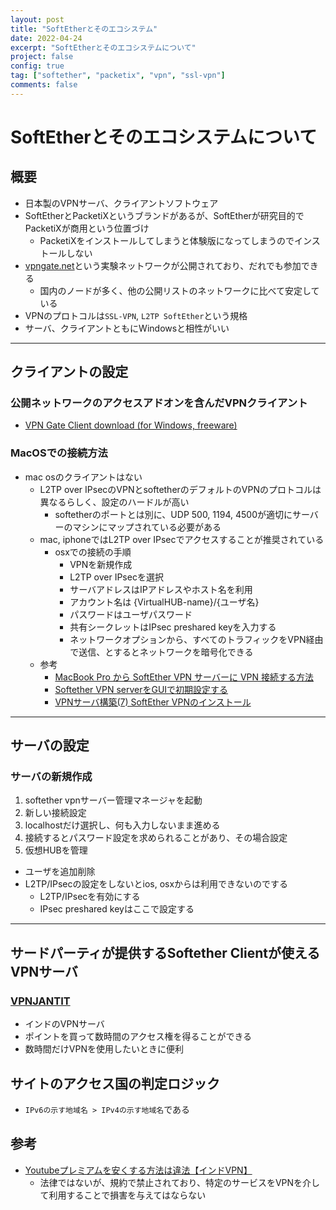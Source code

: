 ```yaml
---
layout: post
title: "SoftEtherとそのエコシステム"
date: 2022-04-24
excerpt: "SoftEtherとそのエコシステムについて"
project: false
config: true
tag: ["softether", "packetix", "vpn", "ssl-vpn"]
comments: false
---
```


# SoftEtherとそのエコシステムについて

## 概要
 - 日本製のVPNサーバ、クライアントソフトウェア
 - SoftEtherとPacketiXというブランドがあるが、SoftEtherが研究目的でPacketiXが商用という位置づけ
   - PacketiXをインストールしてしまうと体験版になってしまうのでインストールしない
 - [vpngate.net](https://www.vpngate.net/ja/)という実験ネットワークが公開されており、だれでも参加できる
   - 国内のノードが多く、他の公開リストのネットワークに比べて安定している
 - VPNのプロトコルは`SSL-VPN`, `L2TP SoftEther`という規格
 - サーバ、クライアントともにWindowsと相性がいい

---

## クライアントの設定

### 公開ネットワークのアクセスアドオンを含んだVPNクライアント
 - [VPN Gate Client download (for Windows, freeware)](https://www.vpngate.net/en/download.aspx)

### MacOSでの接続方法
 - mac osのクライアントはない 
   - L2TP over IPsecのVPNとsoftetherのデフォルトのVPNのプロトコルは異なるらしく、設定のハードルが高い
     - softetherのポートとは別に、UDP 500, 1194, 4500が適切にサーバーのマシンにマップされている必要がある
   - mac, iphoneではL2TP over IPsecでアクセスすることが推奨されている
     - osxでの接続の手順
       - VPNを新規作成
       - L2TP over IPsecを選択
       - サーバアドレスはIPアドレスやホスト名を利用
       - アカウント名は {VirtualHUB-name}/{ユーザ名}
       - パスワードはユーザパスワード
       - 共有シークレットはIPsec preshared keyを入力する
       - ネットワークオプションから、すべてのトラフィックをVPN経由で送信、とするとネットワークを暗号化できる
   - 参考
     - [MacBook Pro から SoftEther VPN サーバーに VPN 接続する方法](https://www.gadgets-today.net/?p=6072)
     - [Softether VPN serverをGUIで初期設定する](https://qiita.com/honahuku/items/5a29355faaf363f87654)
     - [VPNサーバ構築(7) SoftEther VPNのインストール](https://zenn.dev/kumatani/articles/vpn-7-installingsoftethervpn)

---

## サーバの設定

### サーバの新規作成
 1. softether vpnサーバー管理マネージャを起動
 2. 新しい接続設定
 3. localhostだけ選択し、何も入力しないまま進める
 4. 接続するとパスワード設定を求められることがあり、その場合設定
 5. 仮想HUBを管理
   - ユーザを追加削除
   - L2TP/IPsecの設定をしないとios, osxからは利用できないのでする
     - L2TP/IPsecを有効にする
     - IPsec preshared keyはここで設定する

---

## サードパーティが提供するSoftether Clientが使えるVPNサーバ

### [VPNJANTIT](https://www.vpnjantit.com/free-softether-l2tp-india) 
 - インドのVPNサーバ
 - ポイントを買って数時間のアクセス権を得ることができる
 - 数時間だけVPNを使用したいときに便利

## サイトのアクセス国の判定ロジック
 - `IPv6の示す地域名 > IPv4の示す地域名`である

## 参考
 - [Youtubeプレミアムを安くする方法は違法【インドVPN】](https://kikankou.co.jp/vpn/youtube-premium-vpn-india/)
   - 法律ではないが、規約で禁止されており、特定のサービスをVPNを介して利用することで損害を与えてはならない
